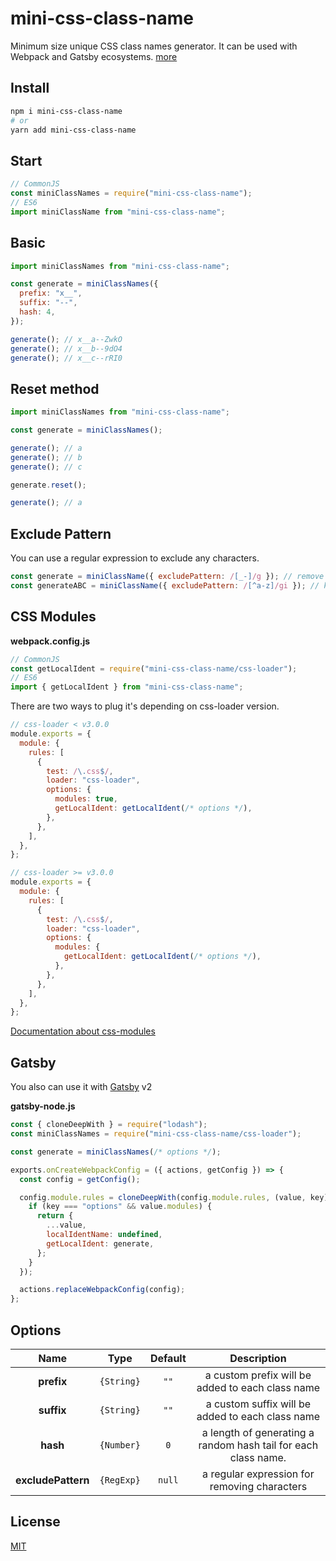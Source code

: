 # mini-css-class-name
Minimum size unique CSS class names generator.
It can be used with Webpack and Gatsby ecosystems. [more](#css-modules)

## Install
```bash
npm i mini-css-class-name
# or
yarn add mini-css-class-name
```

## Start
```js
// CommonJS
const miniClassNames = require("mini-css-class-name");
// ES6
import miniClassName from "mini-css-class-name";
```

## Basic
```js
import miniClassNames from "mini-css-class-name";

const generate = miniClassNames({
  prefix: "x__",
  suffix: "--",
  hash: 4,
});

generate(); // x__a--ZwkO
generate(); // x__b--9dO4
generate(); // x__c--rRI0
```

## Reset method
```js
import miniClassNames from "mini-css-class-name";

const generate = miniClassNames();

generate(); // a
generate(); // b
generate(); // c

generate.reset();

generate(); // a
```

## Exclude Pattern
You can use a regular expression to exclude any characters.
```js
const generate = miniClassName({ excludePattern: /[_-]/g }); // remove underscore and dash
const generateABC = miniClassName({ excludePattern: /[^a-z]/gi }); // keep only alphabet characters
```

## CSS Modules

**webpack.config.js**
```js
// CommonJS
const getLocalIdent = require("mini-css-class-name/css-loader");
// ES6
import { getLocalIdent } from "mini-css-class-name";
```
There are two ways to plug it's depending on css-loader version.
```js
// css-loader < v3.0.0
module.exports = {
  module: {
    rules: [
      {
        test: /\.css$/,
        loader: "css-loader",
        options: {
          modules: true,
          getLocalIdent: getLocalIdent(/* options */),
        },
      },
    ],
  },
};

// css-loader >= v3.0.0
module.exports = {
  module: {
    rules: [
      {
        test: /\.css$/,
        loader: "css-loader",
        options: {
          modules: {
            getLocalIdent: getLocalIdent(/* options */),
          },
        },
      },
    ],
  },
};
```
[Documentation about css-modules](https://github.com/webpack-contrib/css-loader#modules)

## Gatsby
You also can use it with [Gatsby](https://www.gatsbyjs.org/docs/add-custom-webpack-config/) v2

**gatsby-node.js**
```js
const { cloneDeepWith } = require("lodash");
const miniClassNames = require("mini-css-class-name/css-loader");

const generate = miniClassNames(/* options */);

exports.onCreateWebpackConfig = ({ actions, getConfig }) => {
  const config = getConfig();

  config.module.rules = cloneDeepWith(config.module.rules, (value, key) => {
    if (key === "options" && value.modules) {
      return {
        ...value,
        localIdentName: undefined,
        getLocalIdent: generate,
      };
    }
  });

  actions.replaceWebpackConfig(config);
};
```

## Options
|    Name          |   Type     | Default | Description |
|:----------------:|:----------:|:-------:|:-----------:|
| **prefix**       | `{String}` |  `""`   | a custom prefix will be added to each class name
| **suffix**       | `{String}` |  `""`   | a custom suffix will be added to each class name
|  **hash**        | `{Number}` |   `0`   | a length of generating a random hash tail for each class name.
|**excludePattern**| `{RegExp}` | `null`  | a regular expression for removing characters

## License
[MIT](./LICENSE)
